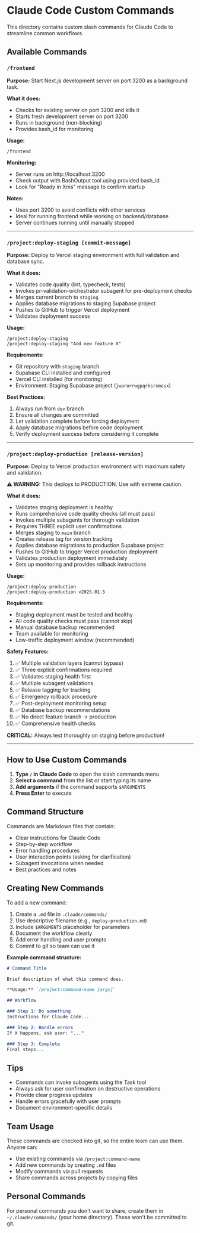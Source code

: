 # Claude Code Custom Commands

This directory contains custom slash commands for Claude Code to streamline common workflows.

## Available Commands

### `/frontend`

**Purpose:** Start Next.js development server on port 3200 as a background task.

**What it does:**
- Checks for existing server on port 3200 and kills it
- Starts fresh development server on port 3200
- Runs in background (non-blocking)
- Provides bash_id for monitoring

**Usage:**
```
/frontend
```

**Monitoring:**
- Server runs on http://localhost:3200
- Check output with BashOutput tool using provided bash_id
- Look for "Ready in Xms" message to confirm startup

**Notes:**
- Uses port 3200 to avoid conflicts with other services
- Ideal for running frontend while working on backend/database
- Server continues running until manually stopped

---

### `/project:deploy-staging [commit-message]`

**Purpose:** Deploy to Vercel staging environment with full validation and database sync.

**What it does:**
- Validates code quality (lint, typecheck, tests)
- Invokes pr-validation-orchestrator subagent for pre-deployment checks
- Merges current branch to `staging`
- Applies database migrations to staging Supabase project
- Pushes to GitHub to trigger Vercel deployment
- Validates deployment success

**Usage:**
```
/project:deploy-staging
/project:deploy-staging "Add new feature X"
```

**Requirements:**
- Git repository with `staging` branch
- Supabase CLI installed and configured
- Vercel CLI installed (for monitoring)
- Environment: Staging Supabase project (`jwarorrwgpqrksrxmesx`)

**Best Practices:**
1. Always run from `dev` branch
2. Ensure all changes are committed
3. Let validation complete before forcing deployment
4. Apply database migrations before code deployment
5. Verify deployment success before considering it complete

---

### `/project:deploy-production [release-version]`

**Purpose:** Deploy to Vercel production environment with maximum safety and validation.

**⚠️ WARNING:** This deploys to PRODUCTION. Use with extreme caution.

**What it does:**
- Validates staging deployment is healthy
- Runs comprehensive code quality checks (all must pass)
- Invokes multiple subagents for thorough validation
- Requires THREE explicit user confirmations
- Merges staging to `main` branch
- Creates release tag for version tracking
- Applies database migrations to production Supabase project
- Pushes to GitHub to trigger Vercel production deployment
- Validates production deployment immediately
- Sets up monitoring and provides rollback instructions

**Usage:**
```
/project:deploy-production
/project:deploy-production v2025.01.5
```

**Requirements:**
- Staging deployment must be tested and healthy
- All code quality checks must pass (cannot skip)
- Manual database backup recommended
- Team available for monitoring
- Low-traffic deployment window (recommended)

**Safety Features:**
1. ✅ Multiple validation layers (cannot bypass)
2. ✅ Three explicit confirmations required
3. ✅ Validates staging health first
4. ✅ Multiple subagent validations
5. ✅ Release tagging for tracking
6. ✅ Emergency rollback procedure
7. ✅ Post-deployment monitoring setup
8. ✅ Database backup recommendations
9. ✅ No direct feature branch → production
10. ✅ Comprehensive health checks

**CRITICAL:** Always test thoroughly on staging before production!

---

## How to Use Custom Commands

1. **Type `/` in Claude Code** to open the slash commands menu
2. **Select a command** from the list or start typing its name
3. **Add arguments** if the command supports `$ARGUMENTS`
4. **Press Enter** to execute

## Command Structure

Commands are Markdown files that contain:
- Clear instructions for Claude Code
- Step-by-step workflow
- Error handling procedures
- User interaction points (asking for clarification)
- Subagent invocations when needed
- Best practices and notes

## Creating New Commands

To add a new command:

1. Create a `.md` file in `.claude/commands/`
2. Use descriptive filename (e.g., `deploy-production.md`)
3. Include `$ARGUMENTS` placeholder for parameters
4. Document the workflow clearly
5. Add error handling and user prompts
6. Commit to git so team can use it

**Example command structure:**
```markdown
# Command Title

Brief description of what this command does.

**Usage:** `/project:command-name [args]`

## Workflow

### Step 1: Do something
Instructions for Claude Code...

### Step 2: Handle errors
If X happens, ask user: "..."

### Step 3: Complete
Final steps...
```

## Tips

- Commands can invoke subagents using the Task tool
- Always ask for user confirmation on destructive operations
- Provide clear progress updates
- Handle errors gracefully with user prompts
- Document environment-specific details

## Team Usage

These commands are checked into git, so the entire team can use them. Anyone can:
- Use existing commands via `/project:command-name`
- Add new commands by creating `.md` files
- Modify commands via pull requests
- Share commands across projects by copying files

## Personal Commands

For personal commands you don't want to share, create them in `~/.claude/commands/` (your home directory). These won't be committed to git.

